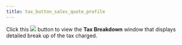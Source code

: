 ```yaml
---
title: tax_button_sales_quote_profile
---
```



Click this ![]({{site.sp_baseurl}}/img/sales_tax_button.gif) button to view the **Tax 
 Breakdown** window that displays detailed break up of the tax charged.

